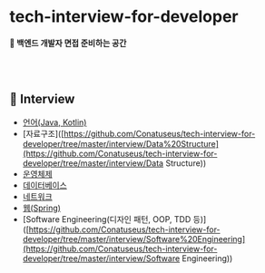# tech-interview-for-developer

**📖 백엔드 개발자 면접 준비하는 공간**

<br/>

<br/>

## 🔎 Interview

- [언어(Java, Kotlin)](https://github.com/Conatuseus/tech-interview-for-developer/tree/master/interview/Language)
- [자료구조]([https://github.com/Conatuseus/tech-interview-for-developer/tree/master/interview/Data%20Structure](https://github.com/Conatuseus/tech-interview-for-developer/tree/master/interview/Data Structure))
- [운영체제](https://github.com/Conatuseus/tech-interview-for-developer/tree/master/interview/OS)
- [데이터베이스](https://github.com/Conatuseus/tech-interview-for-developer/tree/master/interview/Database)
- [네트워크](https://github.com/Conatuseus/tech-interview-for-developer/tree/master/interview/Network)
- [웹(Spring)](https://github.com/Conatuseus/tech-interview-for-developer/tree/master/interview/Web)
- [Software Engineering(디자인 패턴, OOP, TDD 등)]([https://github.com/Conatuseus/tech-interview-for-developer/tree/master/interview/Software%20Engineering](https://github.com/Conatuseus/tech-interview-for-developer/tree/master/interview/Software Engineering))